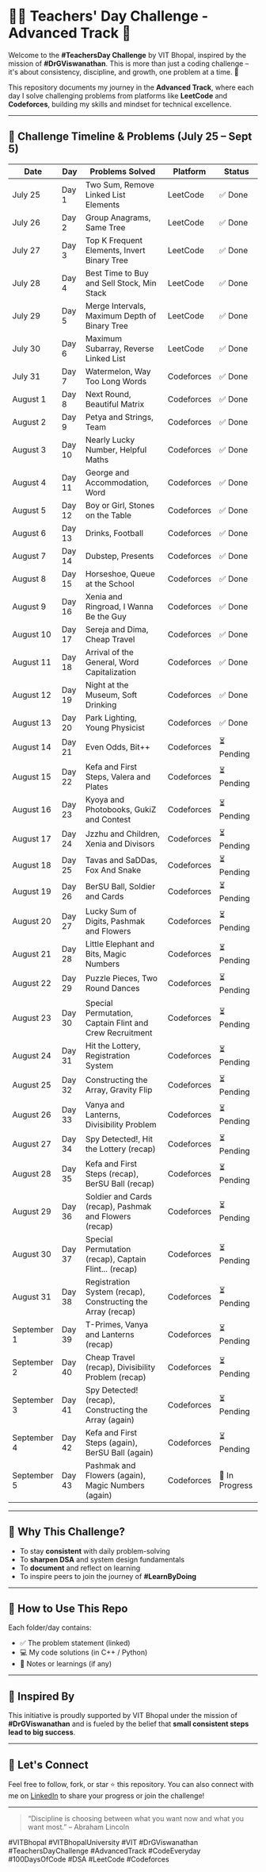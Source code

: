 # 👨‍🏫 Teachers' Day Challenge - Advanced Track 🚀

Welcome to the **#TeachersDay Challenge** by VIT Bhopal, inspired by the mission of **#DrGViswanathan**. This is more than just a coding challenge – it's about consistency, discipline, and growth, one problem at a time. 💪

This repository documents my journey in the **Advanced Track**, where each day I solve challenging problems from platforms like **LeetCode** and **Codeforces**, building my skills and mindset for technical excellence.

---

## 📅 Challenge Timeline & Problems (July 25 – Sept 5)


| Date       | Day   | Problems Solved                                                                 | Platform     | Status     |
|------------|--------|----------------------------------------------------------------------------------|--------------|-------------|
| July 25    | Day 1  | Two Sum, Remove Linked List Elements                                             | LeetCode     | ✅ Done     |
| July 26    | Day 2  | Group Anagrams, Same Tree                                                        | LeetCode     | ✅ Done     |
| July 27    | Day 3  | Top K Frequent Elements, Invert Binary Tree                                      | LeetCode     | ✅ Done     |
| July 28    | Day 4  | Best Time to Buy and Sell Stock, Min Stack                                       | LeetCode     | ✅ Done     |
| July 29    | Day 5  | Merge Intervals, Maximum Depth of Binary Tree                                    | LeetCode     | ✅ Done     |
| July 30    | Day 6  | Maximum Subarray, Reverse Linked List                                            | LeetCode     | ✅ Done     |
| July 31    | Day 7  | Watermelon, Way Too Long Words                                                   | Codeforces   | ✅ Done     |
| August 1   | Day 8  | Next Round, Beautiful Matrix                                                     | Codeforces   | ✅ Done     |
| August 2   | Day 9  | Petya and Strings, Team                                                          | Codeforces   | ✅ Done     |
| August 3   | Day 10 | Nearly Lucky Number, Helpful Maths                                               | Codeforces   | ✅ Done     |
| August 4   | Day 11 | George and Accommodation, Word                                                   | Codeforces   | ✅ Done     |
| August 5   | Day 12 | Boy or Girl, Stones on the Table                                                 | Codeforces   | ✅ Done     |
| August 6   | Day 13 | Drinks, Football                                                                 | Codeforces   | ✅ Done     |
| August 7   | Day 14 | Dubstep, Presents                                                                | Codeforces   | ✅ Done     |
| August 8   | Day 15 | Horseshoe, Queue at the School                                                   | Codeforces   | ✅ Done     |
| August 9   | Day 16 | Xenia and Ringroad, I Wanna Be the Guy                                           | Codeforces   | ✅ Done     |
| August 10  | Day 17 | Sereja and Dima, Cheap Travel                                                    | Codeforces   | ✅ Done     |
| August 11  | Day 18 | Arrival of the General, Word Capitalization                                      | Codeforces   | ✅ Done     |
| August 12  | Day 19 | Night at the Museum, Soft Drinking                                               | Codeforces   | ✅ Done     |
| August 13  | Day 20 | Park Lighting, Young Physicist                                                   | Codeforces   | ✅ Done     |
| August 14  | Day 21 | Even Odds, Bit++                                                                 | Codeforces   | ⏳ Pending  |
| August 15  | Day 22 | Kefa and First Steps, Valera and Plates                                          | Codeforces   | ⏳ Pending  |
| August 16  | Day 23 | Kyoya and Photobooks, GukiZ and Contest                                          | Codeforces   | ⏳ Pending  |
| August 17  | Day 24 | Jzzhu and Children, Xenia and Divisors                                           | Codeforces   | ⏳ Pending  |
| August 18  | Day 25 | Tavas and SaDDas, Fox And Snake                                                  | Codeforces   | ⏳ Pending  |
| August 19  | Day 26 | BerSU Ball, Soldier and Cards                                                    | Codeforces   | ⏳ Pending  |
| August 20  | Day 27 | Lucky Sum of Digits, Pashmak and Flowers                                         | Codeforces   | ⏳ Pending  |
| August 21  | Day 28 | Little Elephant and Bits, Magic Numbers                                          | Codeforces   | ⏳ Pending  |
| August 22  | Day 29 | Puzzle Pieces, Two Round Dances                                                  | Codeforces   | ⏳ Pending  |
| August 23  | Day 30 | Special Permutation, Captain Flint and Crew Recruitment                          | Codeforces   | ⏳ Pending  |
| August 24  | Day 31 | Hit the Lottery, Registration System                                             | Codeforces   | ⏳ Pending  |
| August 25  | Day 32 | Constructing the Array, Gravity Flip                                             | Codeforces   | ⏳ Pending  |
| August 26  | Day 33 | Vanya and Lanterns, Divisibility Problem                                         | Codeforces   | ⏳ Pending  |
| August 27  | Day 34 | Spy Detected!, Hit the Lottery (recap)                                           | Codeforces   | ⏳ Pending  |
| August 28  | Day 35 | Kefa and First Steps (recap), BerSU Ball (recap)                                 | Codeforces   | ⏳ Pending  |
| August 29  | Day 36 | Soldier and Cards (recap), Pashmak and Flowers (recap)                           | Codeforces   | ⏳ Pending  |
| August 30  | Day 37 | Special Permutation (recap), Captain Flint... (recap)                            | Codeforces   | ⏳ Pending  |
| August 31  | Day 38 | Registration System (recap), Constructing the Array (recap)                      | Codeforces   | ⏳ Pending  |
| September 1 | Day 39 | T-Primes, Vanya and Lanterns (recap)                                             | Codeforces   | ⏳ Pending  |
| September 2 | Day 40 | Cheap Travel (recap), Divisibility Problem (recap)                               | Codeforces   | ⏳ Pending  |
| September 3 | Day 41 | Spy Detected! (recap), Constructing the Array (again)                            | Codeforces   | ⏳ Pending  |
| September 4 | Day 42 | Kefa and First Steps (again), BerSU Ball (again)                                 | Codeforces   | ⏳ Pending  |
| September 5 | Day 43 | Pashmak and Flowers (again), Magic Numbers (again)                               | Codeforces   | 🔄 In Progress |
---

## 🌱 Why This Challenge?

* To stay **consistent** with daily problem-solving
* To **sharpen DSA** and system design fundamentals
* To **document** and reflect on learning
* To inspire peers to join the journey of **#LearnByDoing**

---

## 🔖 How to Use This Repo

Each folder/day contains:

* ✅ The problem statement (linked)
* 💻 My code solutions (in C++ / Python)
* 📓 Notes or learnings (if any)

---

## 🧠 Inspired By

This initiative is proudly supported by VIT Bhopal under the mission of **#DrGViswanathan** and is fueled by the belief that **small consistent steps lead to big success**.

---

## 📌 Let's Connect

Feel free to follow, fork, or star ⭐ this repository.
You can also connect with me on [LinkedIn]([https://www.linkedin.com/](https://www.linkedin.com/in/riddhi-mhadgut-3b0a21289/)) to share your progress or join the challenge!

---

> “Discipline is choosing between what you want now and what you want most.” – Abraham Lincoln

\#VITBhopal #VITBhopalUniversity #VIT #DrGViswanathan #TeachersDayChallenge #AdvancedTrack #CodeEveryday #100DaysOfCode #DSA #LeetCode #Codeforces
